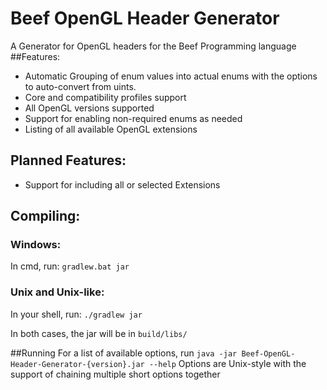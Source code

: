 # Beef OpenGL Header Generator
A Generator for OpenGL headers for the Beef Programming language
##Features:
- Automatic Grouping of enum values into actual enums with the options to auto-convert from uints.
- Core and compatibility profiles support
- All OpenGL versions supported
- Support for enabling non-required enums as needed
- Listing of all available OpenGL extensions
## Planned Features:
- Support for including all or selected Extensions
## Compiling:
### Windows:
In cmd, run:
`gradlew.bat jar`
### Unix and Unix-like:
In your shell, run:
`./gradlew jar`

In both cases, the jar will be in `build/libs/`

##Running
For a list of available options, run
`java -jar Beef-OpenGL-Header-Generator-{version}.jar --help`
Options are Unix-style with the support of chaining multiple short options together